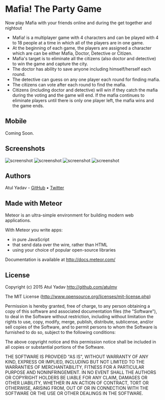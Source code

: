 # Mafia! The Party Game
Now play Mafia with your friends online and during the get together and nightout

- Mafia! is a multiplayer game with 4 characters and can be played with 4 to 18 people at a time in which all of the players are in one game.
- At the beginning of each game, the players are assigned a character which are can be either Mafia, Doctor, Detective or Citizen.
- Mafia's target is to eliminate all the citizens (also doctor and detective) to win the game and capture the city.
- The doctor has ability to save anyone including himself/herself each round.
- The detective can guess on any one player each round for finding mafia.
- The citizens can vote after each round to find the mafia.
- Citizens (including doctor and detective) will win if they catch the mafia during the voting and the game will end. If the mafia continues to eliminate players until there is only one player left, the mafia wins and the game ends.

## Mobile

Coming Soon.

## Screenshots
![screenshot](https://lh3.googleusercontent.com/6njmVyA_pbNMQt3IqMuXWlN5cFGWa0u3QHVE_mcm2hdtc_mKWOnTk4eTXd-CqSlNg_g=h365) ![screenshot](https://lh3.googleusercontent.com/7VieDQqQYFYanPAt7qv8hzo2UDIWVSDxTa0CFEGhOtgsPq5kXemYrIZTehvsNUqTLQ=h365) ![screenshot](https://lh3.googleusercontent.com/w4qtBsyIi7R6VeI9Atj_6IwSTLhI2zrTX5nO7DkxeCFwqJ0XGnrzA8rsxMRAnbbrWEdm=h365) ![screenshot](https://lh3.googleusercontent.com/plgfroBaqmY00cQbo81c6iDWqWYib3yoUVxYtEXRgjzaQPZaI1rFxMTyRYM8gN72nA=h365)


## Authors

Atul Yadav - [GitHub](https://github.com/atulmy) &bull; [Twitter](https://twitter.com/atulmy)

## Made with Meteor

Meteor is an ultra-simple environment for building modern web
applications.

With Meteor you write apps:

* in pure JavaScript
* that send data over the wire, rather than HTML
* using your choice of popular open-source libraries

Documentation is available at http://docs.meteor.com/

## License

Copyright (c) 2015 Atul Yadav http://github.com/atulmy

The MIT License (http://www.opensource.org/licenses/mit-license.php)

Permission is hereby granted, free of charge, to any person obtaining a copy of this software and associated documentation files (the "Software"), to deal in the Software without restriction, including without limitation the rights to use, copy, modify, merge, publish, distribute, sublicense, and/or sell copies of the Software, and to permit persons to whom the Software is furnished to do so, subject to the following conditions:

The above copyright notice and this permission notice shall be included in all copies or substantial portions of the Software.

THE SOFTWARE IS PROVIDED "AS IS", WITHOUT WARRANTY OF ANY KIND, EXPRESS OR IMPLIED, INCLUDING BUT NOT LIMITED TO THE WARRANTIES OF MERCHANTABILITY, FITNESS FOR A PARTICULAR PURPOSE AND NONINFRINGEMENT. IN NO EVENT SHALL THE AUTHORS OR COPYRIGHT HOLDERS BE LIABLE FOR ANY CLAIM, DAMAGES OR OTHER LIABILITY, WHETHER IN AN ACTION OF CONTRACT, TORT OR OTHERWISE, ARISING FROM, OUT OF OR IN CONNECTION WITH THE SOFTWARE OR THE USE OR OTHER DEALINGS IN THE SOFTWARE.
